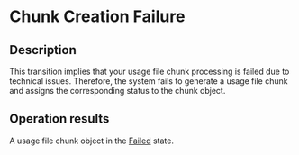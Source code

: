 # Chunk Creation Failure
## Description
This transition implies that your usage file chunk processing is failed due to technical issues. Therefore, the system fails to generate a usage file chunk and assigns the corresponding status to the chunk object.
## Operation results
A usage file chunk object in the [Failed](s-d-failed.html) state.
